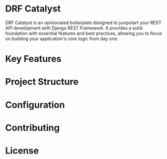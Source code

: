 # DRF Catalyst
DRF Catalyst is an opinionated boilerplate designed to jumpstart your REST API development with Django REST Framework. It provides a solid foundation with essential features and best practices, allowing you to focus on building your application's core logic from day one.

# Key Features

# Project Structure


# Configuration


# Contributing

# License
